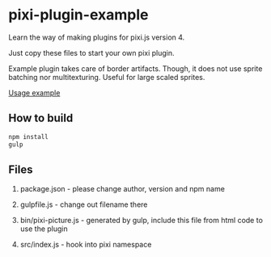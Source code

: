 # pixi-plugin-example

Learn the way of making plugins for pixi.js version 4.

Just copy these files to start your own pixi plugin.

Example plugin takes care of border artifacts. Though, it does not use sprite batching nor multitexturing. Useful for large scaled sprites.

[Usage example](https://pixijs.github.io/examples/index.html?s=cookbook&f=border-artifacts.js&title=Border%20artifacts&plugins=pixi-picture&v=)

## How to build

```bash
npm install
gulp
```

## Files

1. package.json - please change author, version and npm name

2. gulpfile.js - change out filename there

3. bin/pixi-picture.js - generated by gulp, include this file from html code to use the plugin

4. src/index.js - hook into pixi namespace
